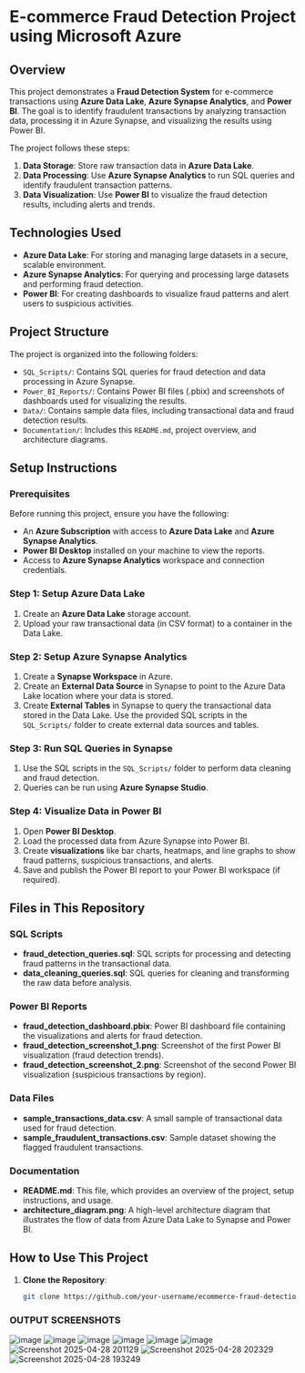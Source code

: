 
# E-commerce Fraud Detection Project using Microsoft Azure

## Overview

This project demonstrates a **Fraud Detection System** for e-commerce transactions using **Azure Data Lake**, **Azure Synapse Analytics**, and **Power BI**. The goal is to identify fraudulent transactions by analyzing transaction data, processing it in Azure Synapse, and visualizing the results using Power BI.

The project follows these steps:
1. **Data Storage**: Store raw transaction data in **Azure Data Lake**.
2. **Data Processing**: Use **Azure Synapse Analytics** to run SQL queries and identify fraudulent transaction patterns.
3. **Data Visualization**: Use **Power BI** to visualize the fraud detection results, including alerts and trends.

## Technologies Used
- **Azure Data Lake**: For storing and managing large datasets in a secure, scalable environment.
- **Azure Synapse Analytics**: For querying and processing large datasets and performing fraud detection.
- **Power BI**: For creating dashboards to visualize fraud patterns and alert users to suspicious activities.

## Project Structure
The project is organized into the following folders:
- `SQL_Scripts/`: Contains SQL queries for fraud detection and data processing in Azure Synapse.
- `Power_BI_Reports/`: Contains Power BI files (.pbix) and screenshots of dashboards used for visualizing the results.
- `Data/`: Contains sample data files, including transactional data and fraud detection results.
- `Documentation/`: Includes this `README.md`, project overview, and architecture diagrams.

## Setup Instructions

### Prerequisites
Before running this project, ensure you have the following:
- An **Azure Subscription** with access to **Azure Data Lake** and **Azure Synapse Analytics**.
- **Power BI Desktop** installed on your machine to view the reports.
- Access to **Azure Synapse Analytics** workspace and connection credentials.

### Step 1: Setup Azure Data Lake
1. Create an **Azure Data Lake** storage account.
2. Upload your raw transactional data (in CSV format) to a container in the Data Lake.

### Step 2: Setup Azure Synapse Analytics
1. Create a **Synapse Workspace** in Azure.
2. Create an **External Data Source** in Synapse to point to the Azure Data Lake location where your data is stored.
3. Create **External Tables** in Synapse to query the transactional data stored in the Data Lake. Use the provided SQL scripts in the `SQL_Scripts/` folder to create external data sources and tables.

### Step 3: Run SQL Queries in Synapse
1. Use the SQL scripts in the `SQL_Scripts/` folder to perform data cleaning and fraud detection.
2. Queries can be run using **Azure Synapse Studio**.

### Step 4: Visualize Data in Power BI
1. Open **Power BI Desktop**.
2. Load the processed data from Azure Synapse into Power BI.
3. Create **visualizations** like bar charts, heatmaps, and line graphs to show fraud patterns, suspicious transactions, and alerts.
4. Save and publish the Power BI report to your Power BI workspace (if required).

## Files in This Repository

### SQL Scripts
- **fraud_detection_queries.sql**: SQL scripts for processing and detecting fraud patterns in the transactional data.
- **data_cleaning_queries.sql**: SQL queries for cleaning and transforming the raw data before analysis.

### Power BI Reports
- **fraud_detection_dashboard.pbix**: Power BI dashboard file containing the visualizations and alerts for fraud detection.
- **fraud_detection_screenshot_1.png**: Screenshot of the first Power BI visualization (fraud detection trends).
- **fraud_detection_screenshot_2.png**: Screenshot of the second Power BI visualization (suspicious transactions by region).

### Data Files
- **sample_transactions_data.csv**: A small sample of transactional data used for fraud detection.
- **sample_fraudulent_transactions.csv**: Sample dataset showing the flagged fraudulent transactions.

### Documentation
- **README.md**: This file, which provides an overview of the project, setup instructions, and usage.
- **architecture_diagram.png**: A high-level architecture diagram that illustrates the flow of data from Azure Data Lake to Synapse and Power BI.

## How to Use This Project

1. **Clone the Repository**:
   ```bash
   git clone https://github.com/your-username/ecommerce-fraud-detection.git


  ### OUTPUT SCREENSHOTS
  ![image](https://github.com/user-attachments/assets/6d08ea96-b911-465a-8021-1d7ba6699d83)
  ![image](https://github.com/user-attachments/assets/4d6eb4e1-7330-4cc8-806a-d88a67594612)
  ![image](https://github.com/user-attachments/assets/7411c853-33ac-4541-b196-2587ec4a5f6c)
  ![image](https://github.com/user-attachments/assets/7f4907a7-193f-44f3-8edc-37c44996c314)
  ![image](https://github.com/user-attachments/assets/7111c87b-7ad5-401a-9ae2-fa1352d334be)
  ![image](https://github.com/user-attachments/assets/120be28a-89fd-4452-adad-93efb04b1feb)
  ![Screenshot 2025-04-28 201129](https://github.com/user-attachments/assets/5511ae10-13d7-4ae0-aa87-fb713c108215)
  ![Screenshot 2025-04-28 202329](https://github.com/user-attachments/assets/4bc854e4-b7eb-4dc9-b1ce-3bbe0aa9a315)
  ![Screenshot 2025-04-28 193249](https://github.com/user-attachments/assets/5d5ed8a9-39c2-4e50-9501-ee9695d1fe79)









